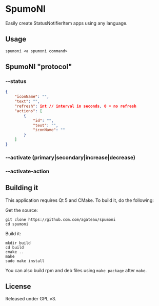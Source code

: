 # SpumoNI

Easily create StatusNotifierItem apps using any language.

## Usage

    spumoni <a spumoni command>

## SpumoNI "protocol"

### --status

```json
{
    "iconName": "",
    "text": "",
    "refresh": int // interval in seconds, 0 = no refresh
    "actions": [
        {
            "id": "",
            "text": "",
            "iconName": ""
        }
    ]
}
```

### --activate (primary|secondary|increase|decrease)

### --activate-action <id>

## Building it

This application requires Qt 5 and CMake. To build it, do the following:

Get the source:

    git clone https://github.com.com/agateau/spumoni
    cd spumoni

Build it:

    mkdir build
    cd build
    cmake ..
    make
    sudo make install

You can also build rpm and deb files using `make package` after `make`.


## License

Released under GPL v3.
